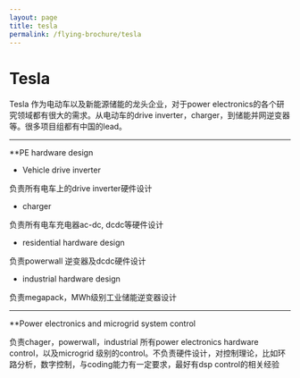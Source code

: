 ```yaml
---
layout: page
title: tesla
permalink: /flying-brochure/tesla
---
```

# Tesla

Tesla 作为电动车以及新能源储能的龙头企业，对于power electronics的各个研究领域都有很大的需求。从电动车的drive inverter，charger，到储能并网逆变器等。很多项目组都有中国的lead。

---

**PE hardware design

* Vehicle drive inverter

负责所有电车上的drive inverter硬件设计

* charger

负责所有电车充电器ac-dc, dcdc等硬件设计

* residential hardware design

负责powerwall 逆变器及dcdc硬件设计

* industrial hardware design

负责megapack，MWh级别工业储能逆变器设计

---

**Power electronics and microgrid system control

负责chager，powerwall，industrial 所有power electronics hardware control，以及microgrid 级别的control。不负责硬件设计，对控制理论，比如环路分析，数字控制，与coding能力有一定要求，最好有dsp control的相关经验



